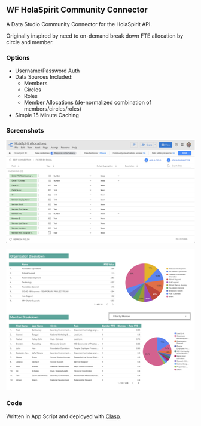 ## WF HolaSpirit Community Connector

A Data Studio Community Connector for the HolaSpirit API.

Originally inspired by need to on-demand break down FTE allocation by circle and member.

### Options

* Username/Password Auth
* Data Sources Included:
    * Members
    * Circles
    * Roles
    * Member Allocations (de-normalized combination of members/circles/roles)
* Simple 15 Minute Caching

### Screenshots

![Data Studio Dashboard](./docs/DataStudio_Dashboard.png)

![Data Studio Report](./docs/HolaSpirit_Allocation_Breakdown.png)

### Code

Written in App Script and deployed with [Clasp](https://github.com/google/clasp).
